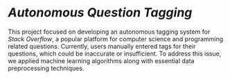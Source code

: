 # ***Autonomous Question Tagging***

This project focused on developing an autonomous
tagging system for *Stack Overflow*, a popular platform for
computer science and programming related questions. Currently, users
manually entered tags for their questions, which could be inaccurate
or insufficient. To address this issue, we applied machine learning
algorithms along with essential data preprocessing
techniques.
